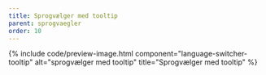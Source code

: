 ```yaml
---
title: Sprogvælger med tooltip
parent: sprogvaegler
order: 10
---
```

{% include code/preview-image.html component="language-switcher-tooltip" alt="sprogvælger med tooltip" title="Sprogvælger med tooltip" %}